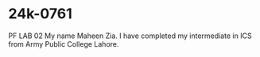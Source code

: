 # 24k-0761
PF LAB 02
My name Maheen Zia. I have completed my intermediate in ICS from Army Public College Lahore. 
